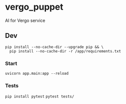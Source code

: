 # vergo_puppet
AI for Vergo service

## Dev

```
pip install --no-cache-dir --upgrade pip && \
  pip install --no-cache-dir -r /app/requirements.txt
```

### Start

`uvicorn app.main:app --reload`

### Tests

`pip install pytest`
`pytest tests/`